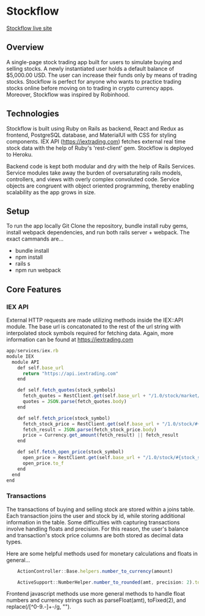 # Stockflow

<a href="https://stockflow-app.herokuapp.com/#/portfolio"> Stockflow live site</a>


## Overview
A single-page stock trading app built for users to simulate buying and selling stocks. A newly instantiated user holds a default balance of $5,000.00 USD. The user can increase their funds only by means of trading stocks. Stockflow is perfect for anyone who wants to practice trading stocks online before moving on to trading in crypto currency apps. Moreover, Stockflow was inspired by Robinhood.

## Technologies
Stockflow is built using Ruby on Rails as backend, React and Redux as frontend, PostgreSQL database, and MaterialUI with CSS for styling components. IEX API (https://iextrading.com) fetches external real time stock data with the help of Ruby's 'rest-client' gem. Stockflow is deployed to Heroku.

Backend code is kept both modular and dry with the help of Rails Services. Service modules take away the burden of oversaturating rails models, controllers, and views with overly complex convoluted code. Service objects are congruent with object oriented programming, thereby enabling scalability as the app grows in size.

## Setup
To run the app locally Git Clone the repository, bundle install ruby gems, install webpack dependencies, and run both rails server + webpack. The exact cammands are...
  - bundle install
  - npm install
  - rails s
  - npm run webpack


## Core Features

### IEX API
External HTTP requests are made utilizing methods inside the IEX::API module. The base url is concatonated to the rest of the url string with interpolated stock symbols required for fetching data. Again, more information can be found at https://iextrading.com

``` js
app/services/iex.rb
module IEX
  module API
    def self.base_url
      return "https://api.iextrading.com"
    end

    def self.fetch_quotes(stock_symbols)
      fetch_quotes = RestClient.get(self.base_url + "/1.0/stock/market/batch?symbols=#{stock_symbols}&types=quote")
      quotes = JSON.parse(fetch_quotes.body)
    end

    def self.fetch_price(stock_symbol)
      fetch_stock_price = RestClient.get(self.base_url + "/1.0/stock/#{stock_symbol}/price")
      fetch_result = JSON.parse(fetch_stock_price.body)
      price = Currency.get_amount(fetch_result) || fetch_result
    end

    def self.fetch_open_price(stock_symbol)
      open_price = RestClient.get(self.base_url + "/1.0/stock/#{stock_symbol}/quote/open")
      open_price.to_f
    end
  end
end
```

### Transactions
The transactions of buying and selling stock are stored within a joins table. Each transaction joins the user and stock by id, while storing additional information in the table. Some difficulties with capturing transactions involve handling floats and precision. For this reason, the user's balance and transaction's stock price columns are both stored as decimal data types.

Here are some helpful methods used for monetary calculations and floats in general...
``` js
    ActionController::Base.helpers.number_to_currency(amount)

    ActiveSupport::NumberHelper.number_to_rounded(amt, precision: 2).to_f
```
Frontend javascript methods use more general methods to handle float numbers and currency strings such as parseFloat(amt), toFixed(2), and replace(/[^0-9.-]+-/g, "").
